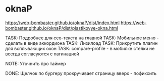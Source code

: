# oknaP

https://web-bombaster.github.io/oknaP/dist/index.html
https://web-bombaster.github.io/oknaP/dist/plastikovye-okna.html

TASK: Подробнее для сео-текста на главной
TASK: Мобильное меню - сделать в виде аккордиона
TASK: Лизилоад
TASK: Прикрутить плагин для всплывающих окон
TASK: compare-profile - в мобилке стелки не всегда согласуются с пагинацией

NOTE: Уточнить про таймер

DONE: Щелчок по бургеру прокручивает страницу вверх - пофиксить